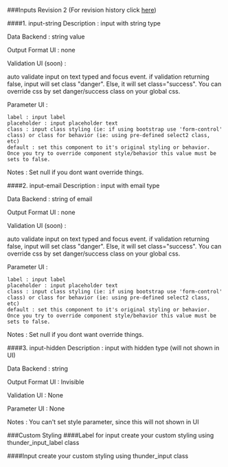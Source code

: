 ###Inputs
Revision 2 (For revision history click [here](https://github.com/ThunderID/ThunderComponents/blob/master/Contracts/UI/log-inputs.mdown))

####1. input-string
Description : input with string type 

Data Backend : string value

Output Format UI : none

Validation UI (soon) : 

auto validate input on text typed and focus event. if validation returning false, input will set class "danger". Else, it will set class="success". You can override css by set danger/success class on your global css.

Parameter UI : 

	label : input label
	placeholder : input placeholder text
	class : input class styling (ie: if using bootstrap use 'form-control' class) or class for behavior (ie: using pre-defined select2 class, etc)
	default : set this component to it's original styling or behavior. Once you try to override component style/behavior this value must be sets to false.

Notes :
	Set null if you dont want override things.


####2. input-email
Description : input with email type 

Data Backend : string of email

Output Format UI : none

Validation UI (soon) : 

auto validate input on text typed and focus event. if validation returning false, input will set class "danger". Else, it will set class="success". You can override css by set danger/success class on your global css.

Parameter UI : 

	label : input label
	placeholder : input placeholder text
	class : input class styling (ie: if using bootstrap use 'form-control' class) or class for behavior (ie: using pre-defined select2 class, etc)
	default : set this component to it's original styling or behavior. Once you try to override component style/behavior this value must be sets to false.

Notes :
	Set null if you dont want override things.

####3. input-hidden
Description : input with hidden type (will not shown in UI)

Data Backend : string

Output Format UI : Invisible

Validation UI : None

Parameter UI : None 

Notes : You can't set style parameter, since this will not shown in UI
	


###Custom Styling
####Label for input
create your custom styling using thunder_input_label class

####Input
create your custom styling using thunder_input class
